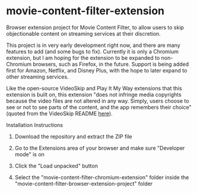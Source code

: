 # movie-content-filter-extension
 Browser extension project for Movie Content Filter, to allow users to skip objectionable content on streaming services at their discretion.

 This project is in very early development right now, and there are many features to add (and some bugs to fix). Currently it is only a Chromium extension, but I am hoping for the extension to be expanded to non-Chromium browsers, such as Firefox, in the future. Support is being added first for Amazon, Netflix, and Disney Plus, with the hope to later expand to other streaming services.

Like the open-source VideoSkip and Play It My Way extensions that this extension is built on, this extension "does not infringe media copyrights because the video files are not altered in any way. Simply, users choose to see or not to see parts of the content, and the app remembers their choice" (quoted from the VideoSkip README [here](https://github.com/fruiz500/VideoSkip-extension/blob/master/README.md)).

Installation Instructions

1. Download the repository and extract the ZIP file

2. Go to the Extensions area of your browser and make sure "Developer mode" is on

3. Click the "Load unpacked" button

4. Select the "movie-content-filter-chromium-extension" folder inside the "movie-content-filter-browser-extension-project" folder